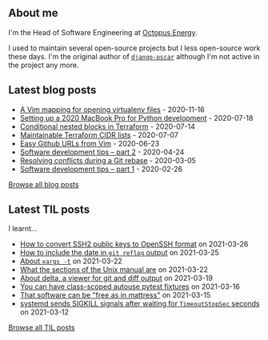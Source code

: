 ## About me
I'm the Head of Software Engineering at [Octopus Energy](https://octopus.energy/).

I used to maintain several open-source projects but I less open-source work these days. I'm the original author of [`django-oscar`](https://github.com/django-oscar/django-oscar) although I'm not active in the project any more. 
## Latest blog posts
- [A Vim mapping for opening virtualenv files](https://codeinthehole.com/tips/a-vim-mapping-for-opening-virtualenv-files/) - 2020-11-16
- [Setting up a 2020 MacBook Pro for Python development](https://codeinthehole.com/guides/settings-up-a-2020-macbook-for-python-development/) - 2020-07-18
- [Conditional nested blocks in Terraform](https://codeinthehole.com/tips/conditional-nested-blocks-in-terraform/) - 2020-07-14
- [Maintainable Terraform CIDR lists](https://codeinthehole.com/tips/terraform-cidrs/) - 2020-07-07
- [Easy Github URLs from Vim](https://codeinthehole.com/tips/easy-github-urls-from-vim/) - 2020-06-23
- [Software development tips – part 2](https://codeinthehole.com/tips/software-development-tips-part2/) - 2020-04-24
- [Resolving conflicts during a Git rebase](https://codeinthehole.com/guides/resolving-conflicts-during-a-git-rebase/) - 2020-03-05
- [Software development tips – part 1](https://codeinthehole.com/tips/software-development-tips-part1/) - 2020-02-26

[Browse all blog posts](https://codeinthehole.com/writing/)
## Latest TIL posts
I learnt...
- [How to convert SSH2 public keys to OpenSSH format](https://til.codeinthehole.com/posts/how-to-convert-ssh2-public-keys-to-openssh-format/) on 2021-03-26
- [How to include the date in `git reflog` output](https://til.codeinthehole.com/posts/how-to-include-the-date-in-git-reflog-output/) on 2021-03-25
- [About `xargs -t`](https://til.codeinthehole.com/posts/about-xargs-t/) on 2021-03-22
- [What the sections of the Unix manual are](https://til.codeinthehole.com/posts/what-the-sections-of-the-unix-manual-are/) on 2021-03-22
- [About delta, a viewer for git and diff output](https://til.codeinthehole.com/posts/about-delta/) on 2021-03-19
- [You can have class-scoped autouse pytest fixtures](https://til.codeinthehole.com/posts/you-can-have-classscoped-autouse-pytest-fixtures/) on 2021-03-16
- [That software can be "free as in mattress"](https://til.codeinthehole.com/posts/that-software-can-be-free-as-in-mattress/) on 2021-03-15
- [systemd sends SIGKILL signals after waiting for `TimeoutStopSec` seconds](https://til.codeinthehole.com/posts/systemd-sends-sigkill-signals-after-waiting-for-timestopsec-seconds/) on 2021-03-12

[Browse all TIL posts](https://til.codeinthehole.com)

